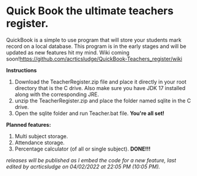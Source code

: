 # Quick Book the ultimate teachers register.

QuickBook is a simple to use program that will store your students mark record on a local database. This program is in the early stages and will be updated as new features hit my mind. Wiki coming soon!https://github.com/acrticsludge/QuickBook-Teachers_register/wiki

**Instructions**
1. Download the TeacherRegister.zip file and place it directly in your root directory that is the C drive. Also make sure you have JDK 17 installed along with the corresponding JRE.
2. unzip the TeacherRegister.zip and place the folder named sqlite in the C drive.
3. Open the sqlite folder and run Teacher.bat file.
**You're all set!**

**Planned features:**
1. Multi subject storage.
2. Attendance storage.
3. Percentage calculator (of all or single subject). **DONE!!!**

*releases will be published as I embed the code for a new feature, last edited by acrticsludge on 04/02/2022 at 22:05 PM (10:05 PM).*

